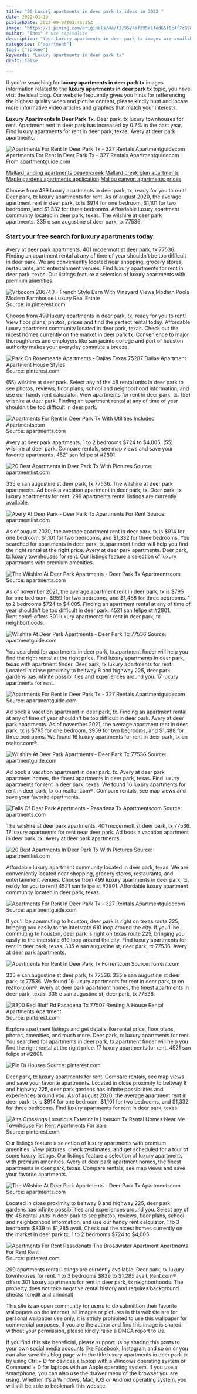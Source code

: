 ```yaml
---
title: "26 Luxury apartments in deer park tx ideas in 2022 "
date: 2022-01-19
publishDate: 2022-09-07T03:46:15Z
image: "https://i.pinimg.com/originals/4a/f2/95/4af295a1fed65f5c4f7c898f7abe333e.png"
author: "Ines" # use capitalize
description: "Your Luxury apartments in deer park tx images are available in this site. Luxury apartments in deer park tx are a topic that is being searched for and liked by netizens today. You can Get the Luxury apartments in deer park tx files here. Find and Download all royalty-free vectors."
categories: ["apartment"]
tags: ["iphone"]
keywords: "Luxury apartments in deer park tx"
draft: false

---
```


If you're searching for **luxury apartments in deer park tx** images information related to the **luxury apartments in deer park tx** topic, you have visit the ideal  blog.  Our website frequently  gives you  hints  for refferencing  the highest  quality video and picture  content, please kindly hunt and locate more informative video articles and graphics  that match your interests.

**Luxury Apartments In Deer Park Tx**. Deer park, tx luxury townhouses for rent. Apartment rent in deer park has increased by 0.7% in the past year. Find luxury apartments for rent in deer park, texas. Avery at deer park apartments.

![Apartments For Rent In Deer Park Tx - 327 Rentals Apartmentguidecom](https://rentpath-res.cloudinary.com/w_336,h_280,t_rp,cs_tinysrgb,fl_force_strip,c_fill/e_unsharp_mask:50,q_auto/6ba9845987ab8bf9204de7d9c7a9f83b "Apartments For Rent In Deer Park Tx - 327 Rentals Apartmentguidecom")
Apartments For Rent In Deer Park Tx - 327 Rentals Apartmentguidecom From apartmentguide.com

[Mallard landing apartments beavercreek](/mallard-landing-apartments-beavercreek/)
[Mallard creek glen apartments](/mallard-creek-glen-apartments/)
[Maple gardens apartments application](/maple-gardens-apartments-application/)
[Malibu canyon apartments prices](/malibu-canyon-apartments-prices/)

Choose from 499 luxury apartments in deer park, tx, ready for you to rent! Deer park, tx luxury apartments for rent. As of august 2020, the average apartment rent in deer park, tx is $914 for one bedroom, $1,101 for two bedrooms, and $1,332 for three bedrooms. Affordable luxury apartment community located in deer park, texas. The wilshire at deer park apartments. 335 e san augustine st deer park, tx 77536.

### Start your free search for luxury apartments today.

Avery at deer park apartments. 401 mcdermott st deer park, tx 77536. Finding an apartment rental at any of time of year shouldn&#039;t be too difficult in deer park. We are conveniently located near shopping, grocery stores, restaurants, and entertainment venues. Find luxury apartments for rent in deer park, texas. Our listings feature a selection of luxury apartments with premium amenities.


![Vrbocom 206740 - French Style Barn With Vineyard Views Modern Pools Modern Farmhouse Luxury Real Estate](https://i.pinimg.com/originals/b1/09/66/b10966fe79854b5e22a754d323a2b9a4.jpg "Vrbocom 206740 - French Style Barn With Vineyard Views Modern Pools Modern Farmhouse Luxury Real Estate")
Source: in.pinterest.com

Choose from 499 luxury apartments in deer park, tx, ready for you to rent! View floor plans, photos, prices and find the perfect rental today. Affordable luxury apartment community located in deer park, texas. Check out the nicest homes currently on the market in deer park tx. Convenience to major thoroughfares and employers like san jacinto college and port of houston authority makes your everyday commute a breeze.

![Park On Rosemeade Apartments - Dallas Texas 75287 Dallas Apartment Apartment House Styles](https://i.pinimg.com/originals/bf/64/a8/bf64a8ca66258a87775710feaa609ace.jpg "Park On Rosemeade Apartments - Dallas Texas 75287 Dallas Apartment Apartment House Styles")
Source: pinterest.com

(55) wilshire at deer park. Select any of the 48 rental units in deer park to see photos, reviews, floor plans, school and neighborhood information, and use our handy rent calculator. View apartments for rent in deer park, tx. (55) wilshire at deer park. Finding an apartment rental at any of time of year shouldn&#039;t be too difficult in deer park.

![Apartments For Rent In Deer Park Tx With Utilities Included Apartmentscom](https://images1.apartments.com/i2/qdVKDDgnijk7y7aLD9qiUUXXGXdxtxZjfk3Lgr6Amd8/117/image.jpg "Apartments For Rent In Deer Park Tx With Utilities Included Apartmentscom")
Source: apartments.com

Avery at deer park apartments. 1 to 2 bedrooms $724 to $4,005. (55) wilshire at deer park. Compare rentals, see map views and save your favorite apartments. 4521 san felipe st #2801.

![20 Best Apartments In Deer Park Tx With Pictures](https://res.cloudinary.com/apartmentlist/image/upload/c_fill,dpr_auto,f_auto,g_center,h_160,q_auto,w_320/dmyu61gsjsjiikslj7tw.jpg "20 Best Apartments In Deer Park Tx With Pictures")
Source: apartmentlist.com

335 e san augustine st deer park, tx 77536. The wilshire at deer park apartments. Ad book a vacation apartment in deer park, tx. Deer park, tx luxury apartments for rent. 299 apartments rental listings are currently available.

![Avery At Deer Park - Deer Park Tx Apartments For Rent](https://res.cloudinary.com/apartmentlist/image/upload/c_fill,dpr_auto,f_auto,g_center,h_415,q_auto,w_640/te4vzojmegqppj9zrsfr.jpg "Avery At Deer Park - Deer Park Tx Apartments For Rent")
Source: apartmentlist.com

As of august 2020, the average apartment rent in deer park, tx is $914 for one bedroom, $1,101 for two bedrooms, and $1,332 for three bedrooms. You searched for apartments in deer park, tx.apartment finder will help you find the right rental at the right price. Avery at deer park apartments. Deer park, tx luxury townhouses for rent. Our listings feature a selection of luxury apartments with premium amenities.

![The Wilshire At Deer Park Apartments - Deer Park Tx Apartmentscom](https://images1.apartments.com/i2/V8HoO-SC9zy732uNbGC5r5JqmTDsbJToJpl-VadQUn4/117/the-wilshire-at-deer-park-deer-park-tx-building-photo.jpg?p=1 "The Wilshire At Deer Park Apartments - Deer Park Tx Apartmentscom")
Source: apartments.com

As of november 2021, the average apartment rent in deer park, tx is $795 for one bedroom, $959 for two bedrooms, and $1,488 for three bedrooms. 1 to 2 bedrooms $724 to $4,005. Finding an apartment rental at any of time of year shouldn&#039;t be too difficult in deer park. 4521 san felipe st #2801. Rent.com® offers 301 luxury apartments for rent in deer park, tx neighborhoods.

![Wilshire At Deer Park Apartments - Deer Park Tx 77536](https://rentpath-res.cloudinary.com/$img_current/t_3x2_jpg_xl/bc90d73e7c799c9961da9384d46003b1 "Wilshire At Deer Park Apartments - Deer Park Tx 77536")
Source: apartmentguide.com

You searched for apartments in deer park, tx.apartment finder will help you find the right rental at the right price. Find luxury apartments in deer park, texas with apartment finder. Deer park, tx luxury apartments for rent. Located in close proximity to beltway 8 and highway 225, deer park gardens has infinite possibilities and experiences around you. 17 luxury apartments for rent.

![Apartments For Rent In Deer Park Tx - 327 Rentals Apartmentguidecom](https://rentpath-res.cloudinary.com/w_336,h_280,t_rp,cs_tinysrgb,fl_force_strip,c_fill/e_unsharp_mask:50,q_auto/048048d98e3d57a03fbabc09e1a01b7f "Apartments For Rent In Deer Park Tx - 327 Rentals Apartmentguidecom")
Source: apartmentguide.com

Ad book a vacation apartment in deer park, tx. Finding an apartment rental at any of time of year shouldn&#039;t be too difficult in deer park. Avery at deer park apartments. As of november 2021, the average apartment rent in deer park, tx is $795 for one bedroom, $959 for two bedrooms, and $1,488 for three bedrooms. We found 16 luxury apartments for rent in deer park, tx on realtor.com®.

![Wilshire At Deer Park Apartments - Deer Park Tx 77536](https://rentpath-res.cloudinary.com/$img_current/t_3x2_jpg_xl/e5c147e32904ff2c8f1a6508acd96b04 "Wilshire At Deer Park Apartments - Deer Park Tx 77536")
Source: apartmentguide.com

Ad book a vacation apartment in deer park, tx. Avery at deer park apartment homes, the finest apartments in deer park, texas. Find luxury apartments for rent in deer park, texas. We found 16 luxury apartments for rent in deer park, tx on realtor.com®. Compare rentals, see map views and save your favorite apartments.

![Falls Of Deer Park Apartments - Pasadena Tx Apartmentscom](https://images1.apartments.com/i2/nuU5LCz4fZtFoIYAa4K0Q2mlFdAbnnNocteHaONfxjU/117/falls-of-deer-park-pasadena-tx-living-room.jpg?p=1 "Falls Of Deer Park Apartments - Pasadena Tx Apartmentscom")
Source: apartments.com

The wilshire at deer park apartments. 401 mcdermott st deer park, tx 77536. 17 luxury apartments for rent near deer park. Ad book a vacation apartment in deer park, tx. Avery at deer park apartments.

![20 Best Apartments In Deer Park Tx With Pictures](https://res.cloudinary.com/apartmentlist/image/upload/c_fill,dpr_auto,f_auto,g_center,h_160,q_auto,w_320/76fa6477ee12013da7621e3e749534d3.jpg "20 Best Apartments In Deer Park Tx With Pictures")
Source: apartmentlist.com

Affordable luxury apartment community located in deer park, texas. We are conveniently located near shopping, grocery stores, restaurants, and entertainment venues. Choose from 499 luxury apartments in deer park, tx, ready for you to rent! 4521 san felipe st #2801. Affordable luxury apartment community located in deer park, texas.

![Apartments For Rent In Deer Park Tx - 327 Rentals Apartmentguidecom](https://rentpath-res.cloudinary.com/w_336,h_280,t_rp,cs_tinysrgb,fl_force_strip,c_fill/e_unsharp_mask:50,q_auto/6ba9845987ab8bf9204de7d9c7a9f83b "Apartments For Rent In Deer Park Tx - 327 Rentals Apartmentguidecom")
Source: apartmentguide.com

If you&#039;ll be commuting to houston, deer park is right on texas route 225, bringing you easily to the interstate 610 loop around the city. If you&#039;ll be commuting to houston, deer park is right on texas route 225, bringing you easily to the interstate 610 loop around the city. Find luxury apartments for rent in deer park, texas. 335 e san augustine st, deer park, tx 77536. Avery at deer park apartments.

![Apartments For Rent In Deer Park Tx Forrentcom](https://images1.forrent.com/i2/S64a6_CjBkiMiR5XbNWEc4eT_FOSI0QX5C9E-f_yjCk/117/image.jpg "Apartments For Rent In Deer Park Tx Forrentcom")
Source: forrent.com

335 e san augustine st deer park, tx 77536. 335 e san augustine st deer park, tx 77536. We found 16 luxury apartments for rent in deer park, tx on realtor.com®. Avery at deer park apartment homes, the finest apartments in deer park, texas. 335 e san augustine st, deer park, tx 77536.

![8300 Red Bluff Rd Pasadena Tx 77507 Renting A House Rental Apartments Apartment](https://i.pinimg.com/564x/04/85/2d/04852d80207fd0aa4fc6329cd678b540.jpg "8300 Red Bluff Rd Pasadena Tx 77507 Renting A House Rental Apartments Apartment")
Source: pinterest.com

Explore apartment listings and get details like rental price, floor plans, photos, amenities, and much more. Deer park, tx luxury apartments for rent. You searched for apartments in deer park, tx.apartment finder will help you find the right rental at the right price. 17 luxury apartments for rent. 4521 san felipe st #2801.

![Pin Di Houses](https://i.pinimg.com/originals/db/ad/29/dbad2956337805412b7449feec69465a.jpg "Pin Di Houses")
Source: pinterest.com

Deer park, tx luxury apartments for rent. Compare rentals, see map views and save your favorite apartments. Located in close proximity to beltway 8 and highway 225, deer park gardens has infinite possibilities and experiences around you. As of august 2020, the average apartment rent in deer park, tx is $914 for one bedroom, $1,101 for two bedrooms, and $1,332 for three bedrooms. Find luxury apartments for rent in deer park, texas.

![Alta Crossings Luxurious Exterior In Houston Tx Rental Homes Near Me Townhouse For Rent Apartments For Sale](https://i.pinimg.com/originals/be/72/86/be7286f21d8e96220c14fe926add2972.jpg "Alta Crossings Luxurious Exterior In Houston Tx Rental Homes Near Me Townhouse For Rent Apartments For Sale")
Source: pinterest.com

Our listings feature a selection of luxury apartments with premium amenities. View pictures, check zestimates, and get scheduled for a tour of some luxury listings. Our listings feature a selection of luxury apartments with premium amenities. Avery at deer park apartment homes, the finest apartments in deer park, texas. Compare rentals, see map views and save your favorite apartments.

![The Wilshire At Deer Park Apartments - Deer Park Tx Apartmentscom](https://images1.apartments.com/i2/LLeYkoN9dmgjPUxs2XRGGHgm8RFP0NpFIe_a39RSVY8/111/the-wilshire-at-deer-park-deer-park-tx-primary-photo.jpg "The Wilshire At Deer Park Apartments - Deer Park Tx Apartmentscom")
Source: apartments.com

Located in close proximity to beltway 8 and highway 225, deer park gardens has infinite possibilities and experiences around you. Select any of the 48 rental units in deer park to see photos, reviews, floor plans, school and neighborhood information, and use our handy rent calculator. 1 to 3 bedrooms $839 to $1,285 avail. Check out the nicest homes currently on the market in deer park tx. 1 to 2 bedrooms $724 to $4,005.

![Apartments For Rent Pasadenatx The Broadwater Apartment Apartments For Rent Rent](https://i.pinimg.com/originals/4a/f2/95/4af295a1fed65f5c4f7c898f7abe333e.png "Apartments For Rent Pasadenatx The Broadwater Apartment Apartments For Rent Rent")
Source: pinterest.com

299 apartments rental listings are currently available. Deer park, tx luxury townhouses for rent. 1 to 3 bedrooms $839 to $1,285 avail. Rent.com® offers 301 luxury apartments for rent in deer park, tx neighborhoods. The property does not take negative rental history and requires background checks (credit and criminal).

This site is an open community for users to do submittion their favorite wallpapers on the internet, all images or pictures in this website are for personal wallpaper use only, it is stricly prohibited to use this wallpaper for commercial purposes, if you are the author and find this image is shared without your permission, please kindly raise a DMCA report to Us.

If you find this site beneficial, please support us by sharing this posts to your own social media accounts like Facebook, Instagram and so on or you can also save this blog page with the title luxury apartments in deer park tx by using Ctrl + D for devices a laptop with a Windows operating system or Command + D for laptops with an Apple operating system. If you use a smartphone, you can also use the drawer menu of the browser you are using. Whether it's a Windows, Mac, iOS or Android operating system, you will still be able to bookmark this website.

